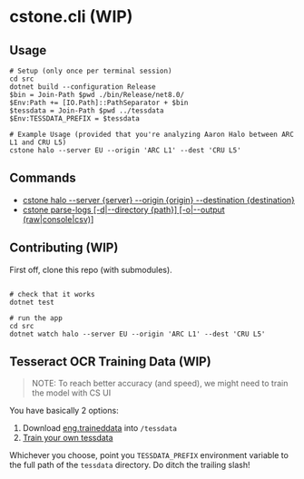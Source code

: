 # cstone.cli (WIP)

## Usage

```pwsh
# Setup (only once per terminal session)
cd src
dotnet build --configuration Release
$bin = Join-Path $pwd ./bin/Release/net8.0/
$Env:Path += [IO.Path]::PathSeparator + $bin
$tessdata = Join-Path $pwd ../tessdata
$Env:TESSDATA_PREFIX = $tessdata

# Example Usage (provided that you're analyzing Aaron Halo between ARC L1 and CRU L5)
cstone halo --server EU --origin 'ARC L1' --dest 'CRU L5'
```

## Commands

- [cstone halo --server {server} --origin {origin} --destination {destination}](./src/commands/AaronHaloCommand.help.md)
- [cstone parse-logs [-d|--directory {path}]  [-o|--output (raw|console|csv)]](./src/commands/LogParserCommand.help.md)

## Contributing (WIP)

First off, clone this repo (with submodules).



```pwsh

# check that it works
dotnet test

# run the app
cd src
dotnet watch halo --server EU --origin 'ARC L1' --dest 'CRU L5'
```

## Tesseract OCR Training Data (WIP)

> NOTE: To reach better accuracy (and speed), we might need to train the model with CS UI

You have basically 2 options:

1. Download [eng.traineddata](https://github.com/tesseract-ocr/tessdata_fast) into `/tessdata`
2. [Train your own tessdata](https://pretius.com/blog/ocr-tesseract-training-data/)

Whichever you choose, point you `TESSDATA_PREFIX` environment variable to the full path of the `tessdata` directory. Do ditch the trailing slash!
